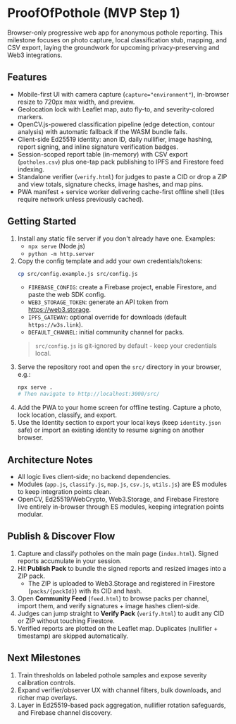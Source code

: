 # ProofOfPothole (MVP Step 1)

Browser-only progressive web app for anonymous pothole reporting. This milestone focuses on photo capture, local classification stub, mapping, and CSV export, laying the groundwork for upcoming privacy-preserving and Web3 integrations.

## Features
- Mobile-first UI with camera capture (`capture="environment"`), in-browser resize to 720px max width, and preview.
- Geolocation lock with Leaflet map, auto fly-to, and severity-colored markers.
- OpenCV.js-powered classification pipeline (edge detection, contour analysis) with automatic fallback if the WASM bundle fails.
- Client-side Ed25519 identity: anon ID, daily nullifier, image hashing, report signing, and inline signature verification badges.
- Session-scoped report table (in-memory) with CSV export (`potholes.csv`) plus one-tap pack publishing to IPFS and Firestore feed indexing.
- Standalone verifier (`verify.html`) for judges to paste a CID or drop a ZIP and view totals, signature checks, image hashes, and map pins.
- PWA manifest + service worker delivering cache-first offline shell (tiles require network unless previously cached).

## Getting Started
1. Install any static file server if you don't already have one. Examples:
   - `npx serve` (Node.js)
   - `python -m http.server`
2. Copy the config template and add your own credentials/tokens:
   ```bash
   cp src/config.example.js src/config.js
   ```
   - `FIREBASE_CONFIG`: create a Firebase project, enable Firestore, and paste the web SDK config.
   - `WEB3_STORAGE_TOKEN`: generate an API token from https://web3.storage.
   - `IPFS_GATEWAY`: optional override for downloads (default `https://w3s.link`).
   - `DEFAULT_CHANNEL`: initial community channel for packs.
   > `src/config.js` is git-ignored by default - keep your credentials local.
3. Serve the repository root and open the `src/` directory in your browser, e.g.:
   ```bash
   npx serve .
   # Then navigate to http://localhost:3000/src/
   ```
4. Add the PWA to your home screen for offline testing. Capture a photo, lock location, classify, and export.
5. Use the Identity section to export your local keys (keep `identity.json` safe) or import an existing identity to resume signing on another browser.

## Architecture Notes
- All logic lives client-side; no backend dependencies.
- Modules (`app.js`, `classify.js`, `map.js`, `csv.js`, `utils.js`) are ES modules to keep integration points clean.
- OpenCV, Ed25519/WebCrypto, Web3.Storage, and Firebase Firestore live entirely in-browser through ES modules, keeping integration points modular.

## Publish & Discover Flow
1. Capture and classify potholes on the main page (`index.html`). Signed reports accumulate in your session.
2. Hit **Publish Pack** to bundle the signed reports and resized images into a ZIP pack.
   - The ZIP is uploaded to Web3.Storage and registered in Firestore (`packs/{packId}`) with its CID and hash.
3. Open **Community Feed** (`feed.html`) to browse packs per channel, import them, and verify signatures + image hashes client-side.
4. Judges can jump straight to **Verify Pack** (`verify.html`) to audit any CID or ZIP without touching Firestore.
5. Verified reports are plotted on the Leaflet map. Duplicates (nullifier + timestamp) are skipped automatically.

## Next Milestones
1. Train thresholds on labeled pothole samples and expose severity calibration controls.
2. Expand verifier/observer UX with channel filters, bulk downloads, and richer map overlays.
3. Layer in Ed25519-based pack aggregation, nullifier rotation safeguards, and Firebase channel discovery.
